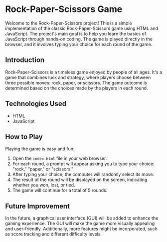 # Rock-Paper-Scissors Game

Welcome to the Rock-Paper-Scissors project! This is a simple implementation of the classic Rock-Paper-Scissors game using HTML and JavaScript. The project's main goal is to help you learn the basics of JavaScript through hands-on coding. The game is played directly in the browser, and it involves typing your choice for each round of the game.

## Introduction

Rock-Paper-Scissors is a timeless game enjoyed by people of all ages. It's a game that combines luck and strategy, where players choose between three possible moves: rock, paper, or scissors. The game outcome is determined based on the choices made by the players in each round.

## Technologies Used

- HTML
- JavaScript

## How to Play

Playing the game is easy and fun:

1. Open the `index.html` file in your web browser.
2. For each round, a prompt will appear asking you to type your choice: "rock," "paper," or "scissors."
3. After typing your choice, the computer will randomly select its move.
4. The result of the round will be displayed on the screen, indicating whether you won, lost, or tied.
5. The game will continue for a total of 5 rounds.

## Future Improvement

In the future, a graphical user interface (GUI) will be added to enhance the gaming experience. The GUI will make the game more visually appealing and user-friendly. Additionally, more features might be incorporated, such as score tracking and different difficulty levels.